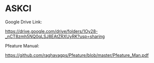 # ASKCI


Google Drive Link: 

https://drive.google.com/drive/folders/1Oy28-_nCT8zmh5NQ0qLSJ8EAtZRXUyRK?usp=sharing 

Pfeature Manual: 

https://github.com/raghavagps/Pfeature/blob/master/Pfeature_Man.pdf
